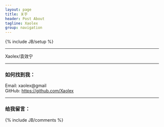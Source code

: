 ```yaml
---
layout: page
title: 关于
header: Post About
tagline: Xaolex
group: navigation
---
```

{% include JB/setup %}


***
Xaolex/袁效宁
***

### 如何找到我：  
Email: xaolex@gmail  
GitHub: https://github.com/Xaolex

***
### 给我留言：

{% include JB/comments %}